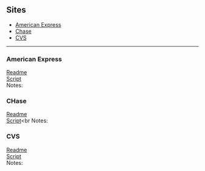 

## Sites
  - [American Express](#american-express)
  - [Chase](#chase)
  - [CVS](#cvs)

***

### American Express

[Readme](https://github.com/ahillelt/AutomateOffers/blob/main/amex/readme.md)<br>
[Script](https://github.com/ahillelt/AutomateOffers/blob/main/amex/amex.sh)<br>
Notes:

### CHase

[Readme]()<br>
[Script](https://github.com/ahillelt/AutomateOffers/blob/main/chase/chase.sh)<br
Notes:


### CVS

[Readme]()<br>
[Script]()<br>
Notes:

